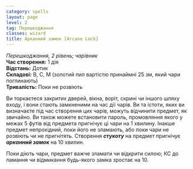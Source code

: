 ```yaml
---
category: spells
layout: page
level: 2
tag: Перешкоджання
classes: wizard
title: Арканний замок [Arcane Lock]
---
```


_Перешкоджання, 2 рівень; чарівник_   
**Час створення:** 1 дія   
**Відстань:** Дотик   
**Складові:** В, С, М (золотий пил вартістю принаймні 25 зм, який чари поглинають)   
**Тривалість:** Поки не розвіють   

Ви торкаєтеся закритих дверей, вікна, воріт, скрині чи іншого шляху входу, і вони стають замкненими на час дії чарів. Ви та істоти, яких ви визначаєте під час створення цих чарів, можуть відчинити предмет, як звичайно. Ви також можете встановити пароль, промовляння якого у межах 5 футів від предмета пригнічує ці чари на 1 хвилину. Інакше предмет непрохідний, поки його не зламають, або поки чари не розвіють чи не пригнітять. Створення **_стукоту_** на предмет пригнічує **_арканний замок_** на 10 хвилин.    

Поки діють чари, предмет важче зламати чи відкрити силою; КС до ламання чи відмикання будь-якого замка зростає на 10. 
